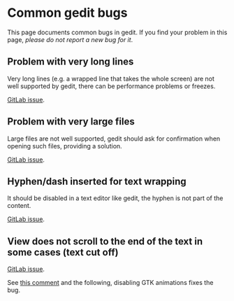 Common gedit bugs
=================

This page documents common bugs in gedit. If you find your problem in this page,
_please do not report a new bug for it_.

Problem with very long lines
----------------------------

Very long lines (e.g. a wrapped line that takes the whole screen) are not well
supported by gedit, there can be performance problems or freezes.

[GitLab issue](https://gitlab.gnome.org/GNOME/gtk/issues/229).

Problem with very large files
-----------------------------

Large files are not well supported, gedit should ask for confirmation when
opening such files, providing a solution.

[GitLab issue](https://gitlab.gnome.org/GNOME/gedit/issues/197).

Hyphen/dash inserted for text wrapping
--------------------------------------

It should be disabled in a text editor like gedit, the hyphen is not part of
the content.

[GitLab issue](https://gitlab.gnome.org/GNOME/gedit/issues/365).

View does not scroll to the end of the text in some cases (text cut off)
------------------------------------------------------------------------

[GitLab issue](https://gitlab.gnome.org/GNOME/gedit/issues/42).

See [this comment](https://gitlab.gnome.org/GNOME/gedit/-/issues/42#note_774722)
and the following, disabling GTK animations fixes the bug.
